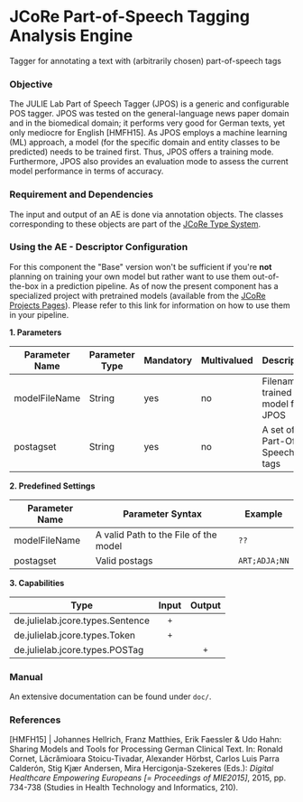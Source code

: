 # JCoRe Part-of-Speech Tagging Analysis Engine
Tagger for annotating a text with (arbitrarily chosen) part-of-speech tags

### Objective
The JULIE Lab Part of Speech Tagger (JPOS) is a generic and configurable POS tagger. JPOS was tested on the general-language news paper domain and in the biomedical domain; it performs very good for German texts, yet only mediocre for English [HMFH15].
As JPOS employs a machine learning (ML) approach, a model (for the specific domain and entity classes to be predicted) needs to be trained first. Thus, JPOS offers a training mode. Furthermore, JPOS also provides an evaluation mode to assess the current model performance in terms of accuracy.

### Requirement and Dependencies
The input and output of an AE is done via annotation objects. The classes corresponding to these objects are part of the [JCoRe Type System](https://github.com/JULIELab/jcore-base/tree/master/jcore-types).

### Using the AE - Descriptor Configuration
For this component the "Base" version won't be sufficient if you're **not** planning on training your own model but rather want to use them out-of-the-box in a prediction pipeline. As of now the present component has a specialized project with pretrained models (available from the [JCoRe Projects Pages](https://github.com/JULIELab/jcore-projects)).
Please refer to this link for information on how to use them in your pipeline.

**1. Parameters**

| Parameter Name | Parameter Type | Mandatory | Multivalued | Description |
|----------------|----------------|-----------|-------------|-------------|
| modelFileName | String | yes | no | Filename of trained model for JPOS |
| postagset | String | yes | no | A set of the Part-Of-Speech tags |

**2. Predefined Settings**

| Parameter Name | Parameter Syntax | Example |
|----------------|------------------|---------|
| modelFileName | A valid Path to the File of the model | `??` |
| postagset | Valid postags | `ART;ADJA;NN` |

**3. Capabilities**

| Type | Input | Output |
|------|:-----:|:------:|
| de.julielab.jcore.types.Sentence | `+` | |
| de.julielab.jcore.types.Token | `+` |  |
| de.julielab.jcore.types.POSTag |  | `+` |

### Manual
An extensive documentation can be found under `doc/`.

### References
[HMFH15] |  Johannes Hellrich, Franz Matthies, Erik Faessler & Udo Hahn: Sharing Models and Tools for Processing German Clinical Text. In: Ronald Cornet, Lăcrămioara Stoicu-Tivadar, Alexander Hörbst, Carlos Luis Parra Calderón, Stig Kjær Andersen, Mira Hercigonja-Szekeres (Eds.): *Digital Healthcare Empowering Europeans [= Proceedings of MIE2015]*, 2015, pp. 734-738 (Studies in Health Technology and Informatics, 210).
